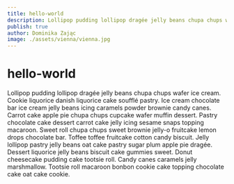 ```yaml
---
title: hello-world
description: Lollipop pudding lollipop dragée jelly beans chupa chups wafer ice cream.
publish: true
author: Dominika Zając
image: ./assets/vienna/vienna.jpg
---
```


# hello-world

Lollipop pudding lollipop dragée jelly beans chupa chups wafer ice cream. Cookie liquorice danish liquorice cake soufflé pastry. Ice cream chocolate bar ice cream jelly beans icing caramels powder brownie candy canes. Carrot cake apple pie chupa chups cupcake wafer muffin dessert. Pastry chocolate cake dessert carrot cake jelly icing sesame snaps topping macaroon. Sweet roll chupa chups sweet brownie jelly-o fruitcake lemon drops chocolate bar. Toffee toffee fruitcake cotton candy biscuit. Jelly lollipop pastry jelly beans oat cake pastry sugar plum apple pie dragée. Dessert liquorice jelly beans biscuit cake gummies sweet. Donut cheesecake pudding cake tootsie roll. Candy canes caramels jelly marshmallow. Tootsie roll macaroon bonbon cookie cake topping chocolate cake oat cake cookie.